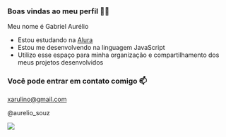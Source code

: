 ### Boas vindas ao meu perfil 💙💙

Meu nome é Gabriel Aurélio

- Estou estudando na [Alura](https://www.alura.com.br)
- Estou me desenvolvendo na linguagem JavaScript
- Utilizo esse espaço para minha organização e compartilhamento dos meus projetos desenvolvidos

### Você pode entrar em contato comigo 📫

xarulino@gmail.com

@aurelio_souz

![](https://media1.tenor.com/m/_7RPa7mVqPgAAAAd/smile-dog.gif)
